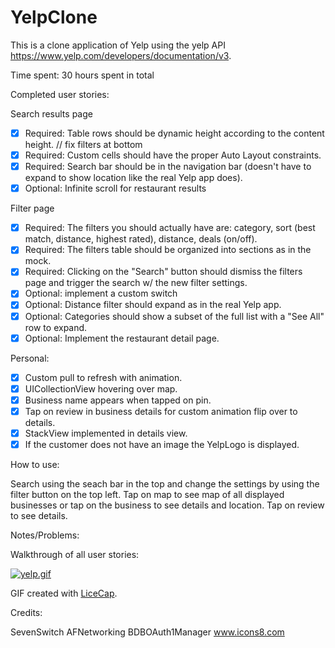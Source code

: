 # YelpClone

This is a clone application of Yelp using the yelp API https://www.yelp.com/developers/documentation/v3.

Time spent: 30 hours spent in total

Completed user stories:

Search results page

 * [x] Required: Table rows should be dynamic height according to the content height. // fix filters at bottom
 * [x] Required: Custom cells should have the proper Auto Layout constraints.
 * [x] Required: Search bar should be in the navigation bar (doesn't have to expand to show location like the real Yelp app does).
 * [x] Optional: Infinite scroll for restaurant results
 
Filter page
 
 * [x] Required: The filters you should actually have are: category, sort (best match, distance, highest rated), distance, deals (on/off).
 * [x] Required: The filters table should be organized into sections as in the mock.
 * [x] Required: Clicking on the "Search" button should dismiss the filters page and trigger the search w/ the new filter settings.
 * [x] Optional: implement a custom switch
 * [x] Optional: Distance filter should expand as in the real Yelp app. 
 * [x] Optional: Categories should show a subset of the full list with a "See All" row to expand.
 * [x] Optional: Implement the restaurant detail page.
  
Personal:

 * [x] Custom pull to refresh with animation.
 * [x] UICollectionView hovering over map.
 * [x] Business name appears when tapped on pin.
 * [x] Tap on review in business details for custom animation flip over to details.
 * [x] StackView implemented in details view.
 * [x] If the customer does not have an image the YelpLogo is displayed.

How to use:

Search using the seach bar in the top and change the settings by using the filter button on the top left. Tap on map to see map of all displayed businesses or tap on the business to see details and location. Tap on review to see details.
 
Notes/Problems:


Walkthrough of all user stories:

[![yelp.gif](https://s26.postimg.org/f1tgvxfg9/yelp.gif)](https://postimg.org/image/qqxgjw6et/)


GIF created with [LiceCap](http://www.cockos.com/licecap/).

Credits: 

SevenSwitch 
AFNetworking
BDBOAuth1Manager
www.icons8.com
